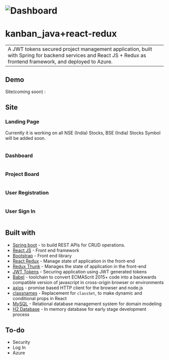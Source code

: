 # ![Dashboard]()
# kanban_java+react-redux
<table>
<tr>
<td>
  A JWT tokens secured project management application, built with Spring for backend services and React JS + Redux as frontend framework, and deployed to Azure.

</td>
</tr>
</table>


## Demo
Site(coming soon) : 


## Site

### Landing Page
Currently it is working on all NSE (India) Stocks, BSE (India) Stocks Symbol will be added soon.

![]()

### Dashboard
![]()

### Project Board
![]()

### User Registration
![]()

### User Sign In
![]()



## Built with 

- [Spring boot]() - to build REST APIs for CRUD operations.
- [React JS]() - Front end framework
- [Bootstrap](http://getbootstrap.com/) - Front end library
- [React Redux]() - Manage state of application in the front-end
- [Redux Thunk]() - Manages the state of application in the front-end
- [JWT Tokens]() - Securing application using JWT generated tokens
- [Babel](https://babeljs.io/docs/en/next/) - toolchain to convert ECMAScrit 2015+ code into a backwards compatible version of javascript in cross-origin browser or environments
- [axios](https://www.npmjs.com/package/axios) - promise based HTTP client for the browser and node.js
- [classnames]() - Replacement for `classSet`, to make dynamic and conditional props in React
- [MySQL]() - Relational database management system for domain modeling
- [H2 Database]() - In memory database for early stage development process


## To-do
- Security
- Log In
- Azure



